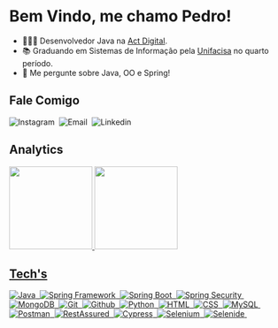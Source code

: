 # Bem Vindo, me chamo Pedro!

- 👨🏽‍💻 Desenvolvedor Java na [Act Digital](https://www.linkedin.com/company/act-digital/mycompany/).
- 📚 Graduando em Sistemas de Informação pela [Unifacisa](https://www.unifacisa.edu.br/home) no quarto período.
- 💬 Me pergunte sobre Java, OO e Spring!

## Fale Comigo
![[Instagram](https://instagram.com/ppedropereiraa)](https://img.shields.io/badge/-Instagram-%23E4405F?style=for-the-badge&logo=instagram&logoColor=white)&nbsp;
![[Email](mailto:pedropereira2312@gmail.com)](https://img.shields.io/badge/E--mail-D14836?style=for-the-badge&logo=gmail&logoColor=white)&nbsp;
![[Linkedin](https://www.linkedin.com/in/ppedropereiraa)](https://img.shields.io/badge/-LinkedIn-%230077B5?style=for-the-badge&logo=linkedin&logoColor=white)&nbsp;

## Analytics
<div>
  <a href="https://github.com/pedrohpdo">
  <img height="150" src="https://github-readme-stats.vercel.app/api?username=pedrohpdo&show_icons=true&theme=dracula&include_all_commits=true&count_private=true"/>
  <img height="150em" src="https://github-readme-stats.vercel.app/api/top-langs/?username=pedrohpdo&layout=compact&langs_count=7&theme=dracula"/>
</div>
    
## Tech's

![Java](https://img.shields.io/badge/Java-ED8B00?style=for-the-badge&logo=coffeescript&logoColor=white)&nbsp;
![Spring Framework](https://img.shields.io/badge/Spring_Framework-6DB33F?style=for-the-badge&logo=spring&logoColor=white)&nbsp;
![Spring Boot](https://img.shields.io/badge/Spring_Boot-6DB33F?style=for-the-badge&logo=springboot&logoColor=white)&nbsp;
![Spring Security](https://img.shields.io/badge/Spring_Security-6DB33F?style=for-the-badge&logo=springsecurity&logoColor=white)&nbsp;
![MongoDB](https://img.shields.io/badge/MongoDB-4EA94B?style=for-the-badge&logo=mongodb&logoColor=white)&nbsp;
![Git](https://img.shields.io/badge/Git-E34F26?style=for-the-badge&logo=git&logoColor=white)&nbsp;
![Github](https://img.shields.io/badge/Github-000000?style=for-the-badge&logo=github&logoColor=white)&nbsp;
![Python](https://img.shields.io/badge/Python-3776AB?style=for-the-badge&logo=python&logoColor=white)&nbsp;
![HTML](https://img.shields.io/badge/HTML5-E34F26?style=for-the-badge&logo=html5&logoColor=white)&nbsp;
![CSS](https://img.shields.io/badge/CSS3-1572B6?style=for-the-badge&logo=css3&logoColor=white)&nbsp;
![MySQL](https://img.shields.io/badge/MySQL-00000F?style=for-the-badge&logo=mysql&logoColor=white)&nbsp;
![Postman](https://img.shields.io/badge/Postman-FF6C37?style=for-the-badge&logo=postman&logoColor=white)&nbsp;
![RestAssured](https://img.shields.io/badge/RestAssured-4EA94B?style=for-the-badge&logo=globe&logoColor=white)&nbsp;
![Cypress](https://img.shields.io/badge/Cypress-4B7B5B?style=for-the-badge&logo=cypress&logoColor=white)&nbsp;
![Selenium](https://img.shields.io/badge/Selenium-2F7ED8?style=for-the-badge&logo=selenium&logoColor=white)&nbsp;
![Selenide](https://img.shields.io/badge/Selenide-2F7ED7?style=for-the-badge&logo=selenide&logoColor=white)&nbsp;



